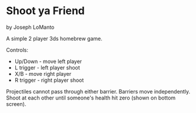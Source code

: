 Shoot ya Friend
==========

by Joseph LoManto

A simple 2 player 3ds homebrew game.

Controls:
- Up/Down - move left player
- L trigger - left player shoot
- X/B - move right player
- R trigger - right player shoot

Projectiles cannot pass through either barrier.
Barriers move independently.
Shoot at each other until someone's health hit zero (shown on bottom screen).